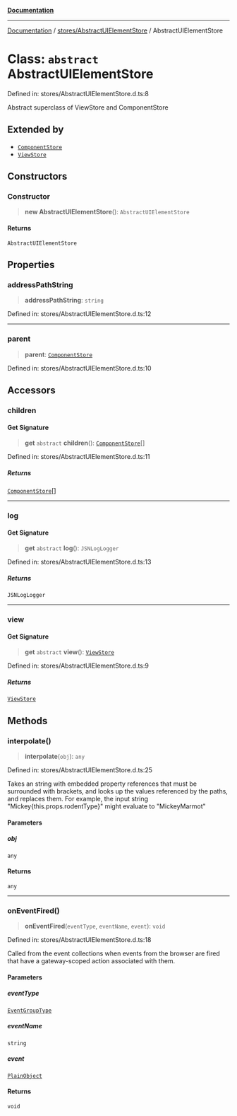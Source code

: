 [**Documentation**](../../../index.md)

***

[Documentation](../../../index.md) / [stores/AbstractUIElementStore](../index.md) / AbstractUIElementStore

# Class: `abstract` AbstractUIElementStore

Defined in: stores/AbstractUIElementStore.d.ts:8

Abstract superclass of ViewStore and ComponentStore

## Extended by

- [`ComponentStore`](../../ComponentStore/classes/ComponentStore.md)
- [`ViewStore`](../../ViewStore/classes/ViewStore.md)

## Constructors

### Constructor

> **new AbstractUIElementStore**(): `AbstractUIElementStore`

#### Returns

`AbstractUIElementStore`

## Properties

### addressPathString

> **addressPathString**: `string`

Defined in: stores/AbstractUIElementStore.d.ts:12

***

### parent

> **parent**: [`ComponentStore`](../../ComponentStore/classes/ComponentStore.md)

Defined in: stores/AbstractUIElementStore.d.ts:10

## Accessors

### children

#### Get Signature

> **get** `abstract` **children**(): [`ComponentStore`](../../ComponentStore/classes/ComponentStore.md)[]

Defined in: stores/AbstractUIElementStore.d.ts:11

##### Returns

[`ComponentStore`](../../ComponentStore/classes/ComponentStore.md)[]

***

### log

#### Get Signature

> **get** `abstract` **log**(): `JSNLogLogger`

Defined in: stores/AbstractUIElementStore.d.ts:13

##### Returns

`JSNLogLogger`

***

### view

#### Get Signature

> **get** `abstract` **view**(): [`ViewStore`](../../ViewStore/classes/ViewStore.md)

Defined in: stores/AbstractUIElementStore.d.ts:9

##### Returns

[`ViewStore`](../../ViewStore/classes/ViewStore.md)

## Methods

### interpolate()

> **interpolate**(`obj`): `any`

Defined in: stores/AbstractUIElementStore.d.ts:25

Takes an string with embedded property references that must be surrounded with brackets, and looks up the
values referenced by the paths, and replaces them. For example, the input string "Mickey{this.props.rodentType}"
might evaluate to "MickeyMarmot"

#### Parameters

##### obj

`any`

#### Returns

`any`

***

### onEventFired()

> **onEventFired**(`eventType`, `eventName`, `event`): `void`

Defined in: stores/AbstractUIElementStore.d.ts:18

Called from the event collections when events from the browser are fired that have a gateway-scoped action
associated with them.

#### Parameters

##### eventType

[`EventGroupType`](../../../perspective-client/enumerations/EventGroupType.md)

##### eventName

`string`

##### event

[`PlainObject`](../../../perspective-client/type-aliases/PlainObject.md)

#### Returns

`void`

